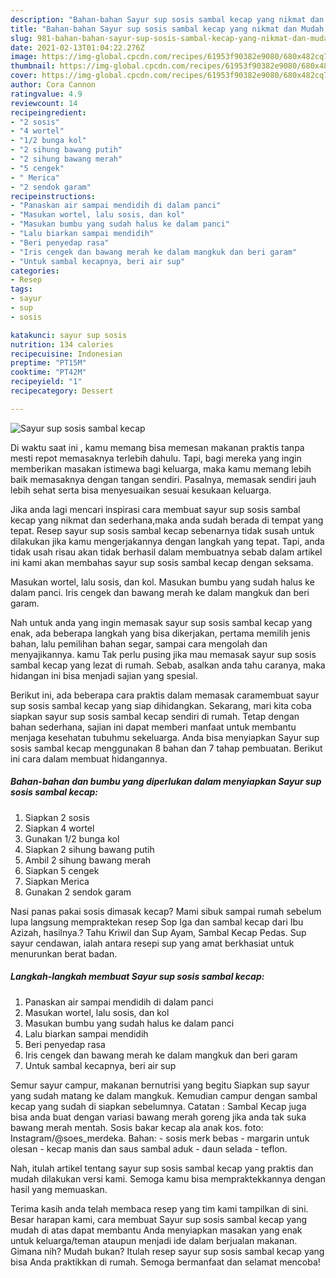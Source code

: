 ```yaml
---
description: "Bahan-bahan Sayur sup sosis sambal kecap yang nikmat dan Mudah Dibuat"
title: "Bahan-bahan Sayur sup sosis sambal kecap yang nikmat dan Mudah Dibuat"
slug: 981-bahan-bahan-sayur-sup-sosis-sambal-kecap-yang-nikmat-dan-mudah-dibuat
date: 2021-02-13T01:04:22.276Z
image: https://img-global.cpcdn.com/recipes/61953f90382e9080/680x482cq70/sayur-sup-sosis-sambal-kecap-foto-resep-utama.jpg
thumbnail: https://img-global.cpcdn.com/recipes/61953f90382e9080/680x482cq70/sayur-sup-sosis-sambal-kecap-foto-resep-utama.jpg
cover: https://img-global.cpcdn.com/recipes/61953f90382e9080/680x482cq70/sayur-sup-sosis-sambal-kecap-foto-resep-utama.jpg
author: Cora Cannon
ratingvalue: 4.9
reviewcount: 14
recipeingredient:
- "2 sosis"
- "4 wortel"
- "1/2 bunga kol"
- "2 sihung bawang putih"
- "2 sihung bawang merah"
- "5 cengek"
- " Merica"
- "2 sendok garam"
recipeinstructions:
- "Panaskan air sampai mendidih di dalam panci"
- "Masukan wortel, lalu sosis, dan kol"
- "Masukan bumbu yang sudah halus ke dalam panci"
- "Lalu biarkan sampai mendidih"
- "Beri penyedap rasa"
- "Iris cengek dan bawang merah ke dalam mangkuk dan beri garam"
- "Untuk sambal kecapnya, beri air sup"
categories:
- Resep
tags:
- sayur
- sup
- sosis

katakunci: sayur sup sosis 
nutrition: 134 calories
recipecuisine: Indonesian
preptime: "PT15M"
cooktime: "PT42M"
recipeyield: "1"
recipecategory: Dessert

---
```



![Sayur sup sosis sambal kecap](https://img-global.cpcdn.com/recipes/61953f90382e9080/680x482cq70/sayur-sup-sosis-sambal-kecap-foto-resep-utama.jpg)

Di waktu  saat ini , kamu memang bisa memesan makanan praktis tanpa mesti repot memasaknya terlebih dahulu. Tapi, bagi mereka yang ingin memberikan masakan istimewa bagi keluarga, maka kamu memang lebih baik memasaknya dengan tangan sendiri. Pasalnya, memasak sendiri jauh lebih sehat serta bisa menyesuaikan sesuai kesukaan keluarga.

Jika anda lagi mencari inspirasi cara membuat sayur sup sosis sambal kecap yang nikmat dan sederhana,maka anda sudah berada di tempat yang tepat. Resep sayur sup sosis sambal kecap  sebenarnya tidak susah untuk dilakukan jika kamu mengerjakannya dengan langkah yang tepat. Tapi, anda tidak usah risau akan tidak berhasil dalam membuatnya 
sebab dalam artikel ini kami akan membahas sayur sup sosis sambal kecap dengan seksama.  

Masukan wortel, lalu sosis, dan kol. Masukan bumbu yang sudah halus ke dalam panci. Iris cengek dan bawang merah ke dalam mangkuk dan beri garam.

Nah untuk anda yang ingin memasak sayur sup sosis sambal kecap yang enak, ada beberapa langkah yang bisa dikerjakan, pertama memilih jenis bahan, lalu pemilihan bahan segar, sampai cara mengolah dan menyajikannya. kamu Tak perlu pusing jika mau memasak sayur sup sosis sambal kecap yang lezat di rumah. Sebab, asalkan anda  tahu caranya, maka hidangan ini bisa menjadi sajian yang spesial.

Berikut ini, ada beberapa cara praktis  dalam memasak caramembuat sayur sup sosis sambal kecap yang siap dihidangkan. Sekarang, mari kita coba siapkan sayur sup sosis sambal kecap sendiri di rumah. Tetap dengan bahan sederhana, sajian ini dapat memberi manfaat untuk membantu menjaga kesehatan tubuhmu sekeluarga. Anda bisa menyiapkan Sayur sup sosis sambal kecap menggunakan 8 bahan dan 7 tahap pembuatan. Berikut ini cara dalam membuat hidangannya.

<!--inarticleads1-->

##### Bahan-bahan dan bumbu yang diperlukan dalam menyiapkan Sayur sup sosis sambal kecap:

1. Siapkan 2 sosis
1. Siapkan 4 wortel
1. Gunakan 1/2 bunga kol
1. Siapkan 2 sihung bawang putih
1. Ambil 2 sihung bawang merah
1. Siapkan 5 cengek
1. Siapkan  Merica
1. Gunakan 2 sendok garam


Nasi panas pakai sosis dimasak kecap? Mami sibuk sampai rumah sebelum lupa langsung mempraktekan resep Sop Iga dan sambal kecap dari Ibu Azizah, hasilnya.? Tahu Kriwil dan Sup Ayam, Sambal Kecap Pedas. Sup sayur cendawan, ialah antara resepi sup yang amat berkhasiat untuk menurunkan berat badan. 

<!--inarticleads2-->

##### Langkah-langkah membuat Sayur sup sosis sambal kecap:

1. Panaskan air sampai mendidih di dalam panci
1. Masukan wortel, lalu sosis, dan kol
1. Masukan bumbu yang sudah halus ke dalam panci
1. Lalu biarkan sampai mendidih
1. Beri penyedap rasa
1. Iris cengek dan bawang merah ke dalam mangkuk dan beri garam
1. Untuk sambal kecapnya, beri air sup


Semur sayur campur, makanan bernutrisi yang begitu Siapkan sup sayur yang sudah matang ke dalam mangkuk. Kemudian campur dengan sambal kecap yang sudah di siapkan sebelumnya. Catatan : Sambal Kecap juga bisa anda buat dengan variasi bawang merah goreng jika anda tak suka bawang merah mentah. Sosis bakar kecap ala anak kos. foto: Instagram/@soes_merdeka. Bahan: - sosis merk bebas - margarin untuk olesan - kecap manis dan saus sambal aduk - daun selada - teflon. 

Nah, itulah artikel tentang  sayur sup sosis sambal kecap  yang praktis dan mudah dilakukan versi kami. Semoga kamu bisa mempraktekkannya dengan hasil yang memuaskan. 

Terima kasih anda telah membaca resep yang tim kami tampilkan di sini. Besar harapan kami, cara membuat  Sayur sup sosis sambal kecap yang mudah di atas dapat membantu Anda menyiapkan masakan yang enak untuk keluarga/teman ataupun menjadi ide dalam berjualan makanan. Gimana nih? Mudah bukan? Itulah resep sayur sup sosis sambal kecap yang bisa Anda praktikkan di rumah. Semoga bermanfaat dan selamat mencoba!

